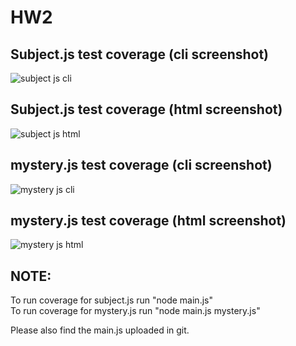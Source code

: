 # HW2

## Subject.js test coverage (cli screenshot)
![subject js cli](https://media.github.ncsu.edu/user/6167/files/068980de-af82-11e7-917d-809cdd664450)

## Subject.js test coverage (html screenshot)
![subject js html](https://media.github.ncsu.edu/user/6167/files/32b29a56-af82-11e7-8553-3208c380ebb2)

## mystery.js test coverage (cli screenshot)
![mystery js cli](https://media.github.ncsu.edu/user/6167/files/7dc027ac-af82-11e7-9962-1b0b07781b43)

## mystery.js test coverage (html screenshot)
![mystery js html](https://media.github.ncsu.edu/user/6167/files/8ff7d28a-af82-11e7-9ce2-6eb4868f5b95)

## NOTE:
To run coverage for subject.js run "node main.js" </br>
To run coverage for mystery.js run "node main.js mystery.js"

Please also find the main.js uploaded in git.
